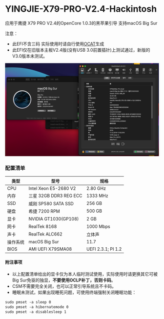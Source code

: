 # YINGJIE-X79-PRO-V2.4-Hackintosh
应用于鹰捷 X79 PRO V2.4的OpenCore 1.0.3的黑苹果引导 支持macOS Big Sur

注意：
- 此EFI不含三码 实际使用时请自行使用[OCAT](https://github.com/ic005k/OCAuxiliaryTools)生成
- 此EFI仅在旧版本主板V2.4版(没有USB 3.0前置插针)上测试通过，新版的V3.0版本未测试。

![](Image.png)
### 配置清单
|类型|型号|规格|
|---|---|---|
|CPU|Intel Xeon E5-2680 V2|2.80 GHz|
|内存|三星 32GB DDR3 REG ECC|1333 MHz|
|SSD|威刚 SP580 SATA SSD|256 GB|
|硬盘|希捷 7200 RPM|500 GB|
|显卡|NVIDIA GT1030(GP108)|2 GB|
|网卡|RealTek 8168|1000 Mbps|
|声卡|RealTek ALC662|立体声|
|操作系统|macOS Big Sur|11.7|
|BIOS|AMI UEFI X79SMA08|UEFI 2.3.1; PI 1.2|

#### 附注事项
- 以上配置清单给出的显卡仅为本人临时测试使用，实际使用时请更换其它可被Big Sur免驱的独显，**不要使用OCLP补丁，否则卡码**。
- CSM不需要完全关闭，也可以正常引导系统且不卡码。
- 睡眠未测试，如果出现睡死问题，可使用终端强制关闭睡眠功能：
```
sudo pmset -a sleep 0
sudo pmset -a hibernatemode 0
sudo pmset -a disablesleep 1
```